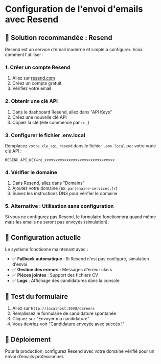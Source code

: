 # Configuration de l'envoi d'emails avec Resend

## 📧 Solution recommandée : Resend

Resend est un service d'email moderne et simple à configurer. Voici comment l'utiliser :

### 1. Créer un compte Resend
1. Allez sur [resend.com](https://resend.com)
2. Créez un compte gratuit
3. Vérifiez votre email

### 2. Obtenir une clé API
1. Dans le dashboard Resend, allez dans "API Keys"
2. Créez une nouvelle clé API
3. Copiez la clé (elle commence par `re_`)

### 3. Configurer le fichier .env.local
Remplacez `votre_cle_api_resend` dans le fichier `.env.local` par votre vraie clé API :

```env
RESEND_API_KEY=re_xxxxxxxxxxxxxxxxxxxxxxxxxxxxxxxx
```

### 4. Vérifier le domaine
1. Dans Resend, allez dans "Domains"
2. Ajoutez votre domaine (ex: `partenaire-services.fr`)
3. Suivez les instructions DNS pour vérifier le domaine

### 5. Alternative : Utilisation sans configuration
Si vous ne configurez pas Resend, le formulaire fonctionnera quand même mais les emails ne seront pas envoyés (simulation).

## 🔧 Configuration actuelle

Le système fonctionne maintenant avec :
- ✅ **Fallback automatique** : Si Resend n'est pas configuré, simulation d'envoi
- ✅ **Gestion des erreurs** : Messages d'erreur clairs
- ✅ **Pièces jointes** : Support des fichiers CV
- ✅ **Logs** : Affichage des candidatures dans la console

## 📝 Test du formulaire

1. Allez sur `http://localhost:3000/careers`
2. Remplissez le formulaire de candidature spontanée
3. Cliquez sur "Envoyer ma candidature"
4. Vous devriez voir "Candidature envoyée avec succès !"

## 🚀 Déploiement

Pour la production, configurez Resend avec votre domaine vérifié pour un envoi d'emails professionnel.


